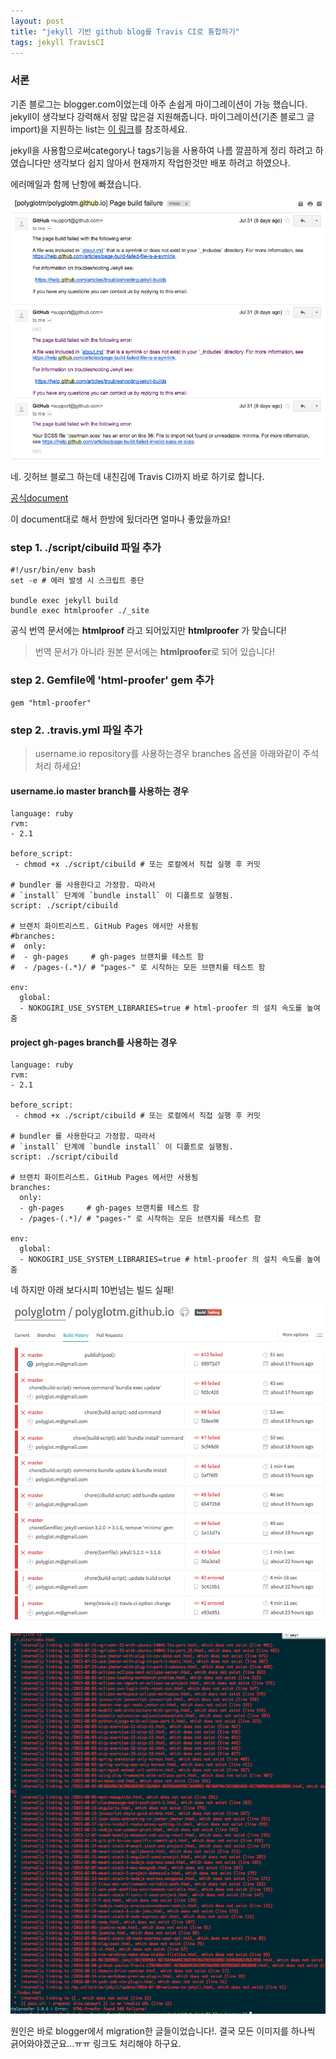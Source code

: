 ```yaml
---
layout: post
title: "jekyll 기반 github blog를 Travis CI로 통합하기"
tags: jekyll TravisCI
---
```


### 서론

기존 블로그는 blogger.com이었는데 아주 손쉽게 마이그레이션이 가능 했습니다.
jekyll이 생각보다 강력해서 정말 많은걸 지원해줍니다.
마이그레이션(기존 블로그 글 import)을 지원하는 list는
[이 링크](http://import.jekyllrb.com/docs/home/)를 참조하세요.

jekyll을 사용함으로써category나 tags기능을 사용하여
나름 깔끔하게 정리 하려고 하였습니다만
생각보다 쉽지 않아서 현재까지 작업한것만 배포 하려고 하였으나.

에러메일과 함께 난항에 빠졌습니다.

![CI가 필요해!](/assets/images/2016-08-08-10-32-43.png)

네.
깃허브 블로그 하는데 내친김에 Travis CI까지 바로 하기로 합니다.

[공식document](http://jekyllrb-ko.github.io/docs/continuous-integration/)

이 document대로 해서 한방에 됬더라면 얼마나 좋았을까요!

### step 1. ./script/cibuild 파일 추가

```
#!/usr/bin/env bash
set -e # 에러 발생 시 스크립트 중단

bundle exec jekyll build
bundle exec htmlproofer ./_site
```
공식 번역 문서에는 
**htmlproof** 라고 되어있지만 **htmlproofer** 가 맞습니다!
>번역 문서가 아니라 원본 문서에는 **htmlproofer**로 되어 있습니다!


### step 2. Gemfile에 'html-proofer' gem 추가

```
gem "html-proofer"
```

### step 2. .travis.yml 파일 추가
>username.io repository를 사용하는경우
branches 옵션을 아래와같이 주석처리 하세요!

#### username.io master branch를 사용하는 경우
```
language: ruby
rvm:
- 2.1

before_script:
 - chmod +x ./script/cibuild # 또는 로컬에서 직접 실행 후 커밋

# bundler 를 사용한다고 가정함. 따라서
# `install` 단계에 `bundle install` 이 디폴트로 실행됨.
script: ./script/cibuild

# 브랜치 화이트리스트. GitHub Pages 에서만 사용됨
#branches:
#  only:
#  - gh-pages     # gh-pages 브랜치를 테스트 함
#  - /pages-(.*)/ # "pages-" 로 시작하는 모든 브랜치를 테스트 함

env:
  global:
  - NOKOGIRI_USE_SYSTEM_LIBRARIES=true # html-proofer 의 설치 속도를 높여줌

```

#### project gh-pages branch를 사용하는 경우
```
language: ruby
rvm:
- 2.1

before_script:
 - chmod +x ./script/cibuild # 또는 로컬에서 직접 실행 후 커밋

# bundler 를 사용한다고 가정함. 따라서
# `install` 단계에 `bundle install` 이 디폴트로 실행됨.
script: ./script/cibuild

# 브랜치 화이트리스트. GitHub Pages 에서만 사용됨
branches:
  only:
  - gh-pages     # gh-pages 브랜치를 테스트 함
  - /pages-(.*)/ # "pages-" 로 시작하는 모든 브랜치를 테스트 함

env:
  global:
  - NOKOGIRI_USE_SYSTEM_LIBRARIES=true # html-proofer 의 설치 속도를 높여줌

```

네 하지만 아래 보다시피 10번넘는 빌드 실패!

![travisCI-build-failed](/assets/images/2016-08-15-04-13-03.png)

![blogger-migration-to-jekyll](/assets/images/2016-08-15-04-11-08.png)

원인은 바로 blogger에서 migration한 글들이었습니다!.
결국 모든 이미지를 하나씩 긁어와야겠군요...ㅠㅠ
링크도 처리해야 하구요.
